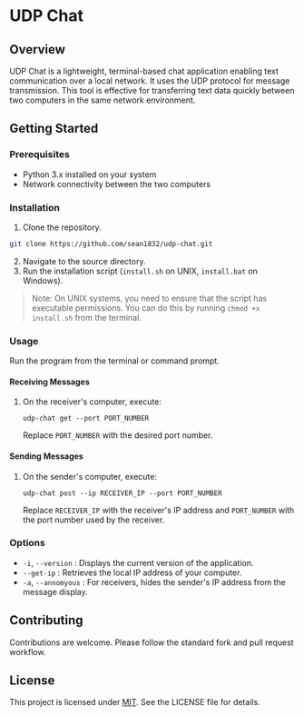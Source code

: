 # UDP Chat

## Overview
UDP Chat is a lightweight, terminal-based chat application enabling text communication over a local network. It uses the UDP protocol for message transmission. This tool is effective for transferring text data quickly between two computers in the same network environment.

## Getting Started

### Prerequisites
- Python 3.x installed on your system
- Network connectivity between the two computers

### Installation
1. Clone the repository.
```bash
git clone https://github.com/sean1832/udp-chat.git
```
2. Navigate to the source directory.
3. Run the installation script (`install.sh` on UNIX, `install.bat` on Windows).
> Note: On UNIX systems, you need to ensure that the script has executable permissions. You can do this by running `chmod +x install.sh` from the terminal.

### Usage
Run the program from the terminal or command prompt.

#### Receiving Messages
1. On the receiver's computer, execute:
   ```
   udp-chat get --port PORT_NUMBER
   ```
   Replace `PORT_NUMBER` with the desired port number.

#### Sending Messages
1. On the sender's computer, execute:
   ```
   udp-chat post --ip RECEIVER_IP --port PORT_NUMBER
   ```
   Replace `RECEIVER_IP` with the receiver's IP address and `PORT_NUMBER` with the port number used by the receiver.

### Options
- `-i`, `--version` : Displays the current version of the application.
- `--get-ip` : Retrieves the local IP address of your computer.
- `-a`, `--annomyous` : For receivers, hides the sender's IP address from the message display.

## Contributing
Contributions are welcome. Please follow the standard fork and pull request workflow.

## License
This project is licensed under [MIT](). See the LICENSE file for details.
